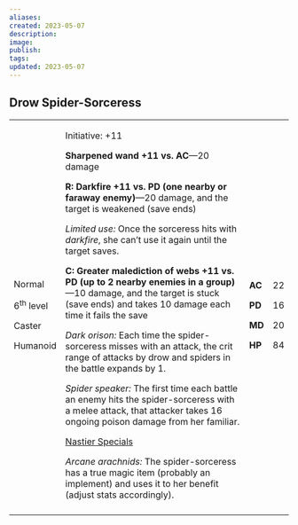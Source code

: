 ```yaml
---
aliases: 
created: 2023-05-07
description: 
image: 
publish: 
tags: 
updated: 2023-05-07
---
```


## Drow Spider-Sorceress

<table>
<colgroup>
<col style="width: 16%" />
<col style="width: 72%" />
<col style="width: 5%" />
<col style="width: 5%" />
</colgroup>
<tbody>
<tr class="odd">
<td><p>Normal</p>
<p>6<sup>th</sup> level</p>
<p>Caster</p>
<p>Humanoid</p></td>
<td><p>Initiative: +11</p>
<p><strong>Sharpened wand +11 vs. AC</strong>—20 damage</p>
<p><strong>R: Darkfire +11 vs. PD (one nearby or faraway
enemy)</strong>—20 damage, and the target is weakened (save ends)</p>
<p><em>Limited use:</em> Once the sorceress hits with <em>darkfire</em>,
she can’t use it again until the target saves.</p>
<p><strong>C: Greater malediction of webs +11 vs. PD (up to 2 nearby
enemies in a group)</strong>—10 damage, and the target is stuck (save
ends) and takes 10 damage each time it fails the save</p>
<p><em>Dark orison:</em> Each time the spider-sorceress misses with an
attack, the crit range of attacks by drow and spiders in the battle
expands by 1.</p>
<p><em>Spider speaker:</em> The first time each battle an enemy hits the
spider-sorceress with a melee attack, that attacker takes 16 ongoing
poison damage from her familiar.</p>
<p><u>Nastier Specials</u></p>
<p><em>Arcane arachnids:</em> The spider-sorceress has a true magic item
(probably an implement) and uses it to her benefit (adjust stats
accordingly).</p></td>
<td><p><strong>AC</strong></p>
<p><strong>PD</strong></p>
<p><strong>MD</strong></p>
<p><strong>HP</strong></p></td>
<td><p>22</p>
<p>16</p>
<p>20</p>
<p>84</p></td>
</tr>
<tr class="even">
<td></td>
<td></td>
<td></td>
<td></td>
</tr>
</tbody>
</table>

